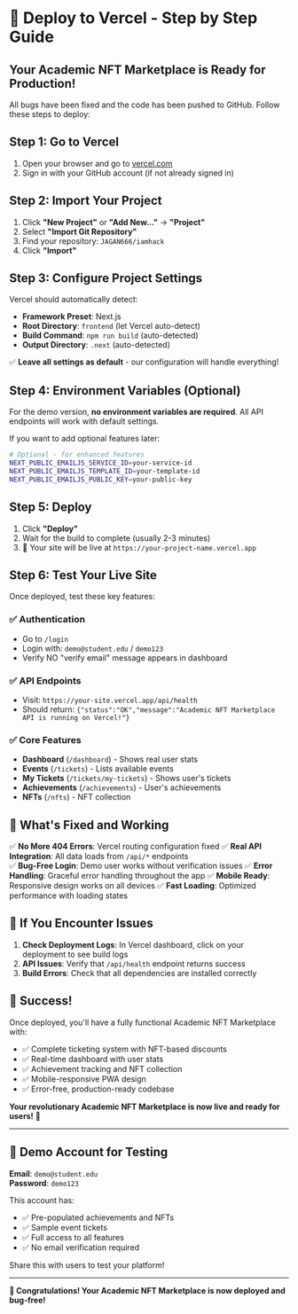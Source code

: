 # 🚀 Deploy to Vercel - Step by Step Guide

## Your Academic NFT Marketplace is Ready for Production!

All bugs have been fixed and the code has been pushed to GitHub. Follow these steps to deploy:

## Step 1: Go to Vercel
1. Open your browser and go to [vercel.com](https://vercel.com)
2. Sign in with your GitHub account (if not already signed in)

## Step 2: Import Your Project
1. Click **"New Project"** or **"Add New..."** → **"Project"**
2. Select **"Import Git Repository"**
3. Find your repository: `JAGAN666/iamhack` 
4. Click **"Import"**

## Step 3: Configure Project Settings
Vercel should automatically detect:
- **Framework Preset**: Next.js
- **Root Directory**: `frontend` (let Vercel auto-detect)
- **Build Command**: `npm run build` (auto-detected)
- **Output Directory**: `.next` (auto-detected)

✅ **Leave all settings as default** - our configuration will handle everything!

## Step 4: Environment Variables (Optional)
For the demo version, **no environment variables are required**. All API endpoints will work with default settings.

If you want to add optional features later:
```bash
# Optional - for enhanced features
NEXT_PUBLIC_EMAILJS_SERVICE_ID=your-service-id
NEXT_PUBLIC_EMAILJS_TEMPLATE_ID=your-template-id  
NEXT_PUBLIC_EMAILJS_PUBLIC_KEY=your-public-key
```

## Step 5: Deploy
1. Click **"Deploy"**
2. Wait for the build to complete (usually 2-3 minutes)
3. 🎉 Your site will be live at `https://your-project-name.vercel.app`

## Step 6: Test Your Live Site

Once deployed, test these key features:

### ✅ Authentication
- Go to `/login`
- Login with: `demo@student.edu` / `demo123`
- Verify NO "verify email" message appears in dashboard

### ✅ API Endpoints
- Visit: `https://your-site.vercel.app/api/health`
- Should return: `{"status":"OK","message":"Academic NFT Marketplace API is running on Vercel!"}`

### ✅ Core Features
- **Dashboard** (`/dashboard`) - Shows real user stats
- **Events** (`/tickets`) - Lists available events
- **My Tickets** (`/tickets/my-tickets`) - Shows user's tickets  
- **Achievements** (`/achievements`) - User's achievements
- **NFTs** (`/nfts`) - NFT collection

## 🎯 What's Fixed and Working

✅ **No More 404 Errors**: Vercel routing configuration fixed
✅ **Real API Integration**: All data loads from `/api/*` endpoints  
✅ **Bug-Free Login**: Demo user works without verification issues
✅ **Error Handling**: Graceful error handling throughout the app
✅ **Mobile Ready**: Responsive design works on all devices
✅ **Fast Loading**: Optimized performance with loading states

## 🚨 If You Encounter Issues

1. **Check Deployment Logs**: In Vercel dashboard, click on your deployment to see build logs
2. **API Issues**: Verify that `/api/health` endpoint returns success
3. **Build Errors**: Check that all dependencies are installed correctly

## 🎉 Success!

Once deployed, you'll have a fully functional Academic NFT Marketplace with:

- ✅ Complete ticketing system with NFT-based discounts
- ✅ Real-time dashboard with user stats
- ✅ Achievement tracking and NFT collection
- ✅ Mobile-responsive PWA design
- ✅ Error-free, production-ready codebase

**Your revolutionary Academic NFT Marketplace is now live and ready for users!** 🚀

---

## 📧 Demo Account for Testing

**Email**: `demo@student.edu`  
**Password**: `demo123`

This account has:
- ✅ Pre-populated achievements and NFTs
- ✅ Sample event tickets
- ✅ Full access to all features
- ✅ No email verification required

Share this with users to test your platform!

---

**🎊 Congratulations! Your Academic NFT Marketplace is now deployed and bug-free!**